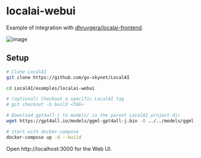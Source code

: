 # localai-webui

Example of integration with [dhruvgera/localai-frontend](https://github.com/Dhruvgera/LocalAI-frontend).

![image](https://user-images.githubusercontent.com/42107491/235344183-44b5967d-ba22-4331-804c-8da7004a5d35.png)

## Setup

```bash
# Clone LocalAI
git clone https://github.com/go-skynet/LocalAI

cd LocalAI/examples/localai-webui

# (optional) Checkout a specific LocalAI tag
# git checkout -b build <TAG>

# Download gpt4all-j to models/ in the parent LocalAI project dir
wget https://gpt4all.io/models/ggml-gpt4all-j.bin -O ../../models/ggml-gpt4all-j

# start with docker-compose
docker-compose up -d --build
```

Open http://localhost:3000 for the Web UI.

